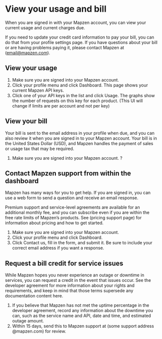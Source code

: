 # View your usage and bill

When you are signed in with your Mapzen account, you can view your current usage and current charges due.

If you need to update your credit card information to pay your bill, you can do that from your profile settings page. If you have questions about your bill or are having problems paying it, please contact Mapzen at (email@mapzen.com).

## View your usage

1. Make sure you are signed into your Mapzen account.
2. Click your profile menu and click Dashboard. This page shows your current Mapzen API keys.
3. Click one of your API keys in the list and click Usage. The graphs show the number of requests on this key for each product.
(This UI will change if limits are per account and not per key)

## View your bill

Your bill is sent to the email address in your profile when due, and you can also review it when you are signed in to your Mapzen account. Your bill is in the United States Dollar (USD), and Mapzen handles the payment of sales or usage tax that may be required.

1. Make sure you are signed into your Mapzen account.
?

## Contact Mapzen support from within the dashboard

Mapzen has many ways for you to get help. If you are signed in, you can use a web form to send a question and receive an email response.

Premium support and service-level agreements are available for an additional monthly fee, and you can subscribe even if you are within the free rate limits of Mapzen’s products. See (pricing support page) for information about pricing and how to get started.

1. Make sure you are signed into your Mapzen account.
2. Click your profile menu and click Dashboard.
3. Click Contact us, fill in the form, and submit it. Be sure to include your correct email address if you want a response.

## Request a bill credit for service issues

While Mapzen hopes you never experience an outage or downtime in services, you can request a credit in the event that issues occur. See the developer agreement for more information about your rights and requirements, and keep in mind that those terms supersede any documentation content here.

1. If you believe that Mapzen has not met the uptime percentage in the developer agreement, record any information about the downtime you can, such as the service name and API, date and time, and estimated outage amount.
2. Within 15 days, send this to Mapzen support at (some support address @mapzen.com) for review.
